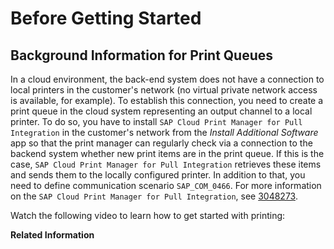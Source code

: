 <!-- loio3e3ea05baa204284a3774856831a6465 -->

# Before Getting Started



<a name="loio3e3ea05baa204284a3774856831a6465__section_pnl_5f5_llb"/>

## Background Information for Print Queues

In a cloud environment, the back-end system does not have a connection to local printers in the customer's network \(no virtual private network access is available, for example\). To establish this connection, you need to create a print queue in the cloud system representing an output channel to a local printer. To do so, you have to install `SAP Cloud Print Manager for Pull Integration` in the customer's network from the *Install Additional Software* app so that the print manager can regularly check via a connection to the backend system whether new print items are in the print queue. If this is the case, `SAP Cloud Print Manager for Pull Integration` retrieves these items and sends them to the locally configured printer. In addition to that, you need to define communication scenario `SAP_COM_0466`. For more information on the `SAP Cloud Print Manager for Pull Integration`, see [3048273](https://me.sap.com/notes/3048273).

Watch the following video to learn how to get started with printing: 

**Related Information**  


 <?sap-ot O2O class="- topic/link " href="d07a4297e776446e898f2b27532f63c6.xml" text="" desc="" xtrc="link:1" xtrf="file:/home/builder/src/dita-all/jjq1673438782153/loio2080d0faf9d84ce6aa14caa4caa32935_en-US/src/content/localization/en-us/3e3ea05baa204284a3774856831a6465.xml" output-class="" current-file="file:/home/builder/tp.net.sf.dita-ot/2.3/plugins/com.elovirta.dita.markdown_1.3.0/xsl/dita2markdownImpl.xsl" ?> 


